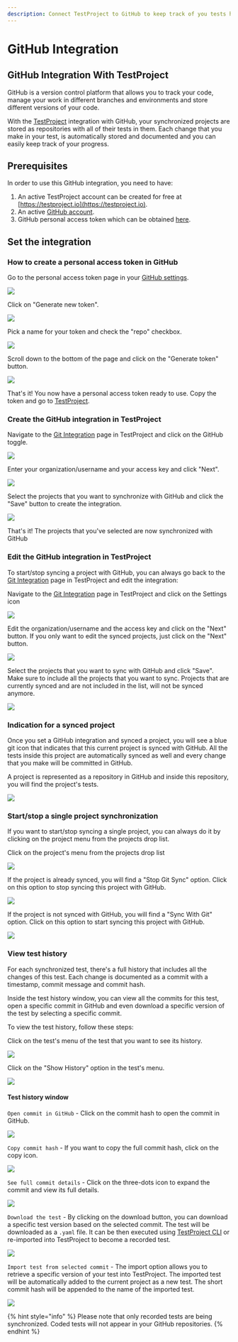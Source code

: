 ```yaml
---
description: Connect TestProject to GitHub to keep track of you tests history
---
```


# GitHub Integration

## GitHub Integration With TestProject

GitHub is a version control platform that allows you to track your code, manage your work in different branches and environments and store different versions of your code.

With the [TestProject](https://testproject.io) integration with GitHub, your synchronized projects are stored as repositories with all of their tests in them. Each change that you make in your test, is automatically stored and documented and you can easily keep track of your progress.

## Prerequisites

In order to use this GitHub integration, you need to have: 

1. An active TestProject account can be created for free at [https://testproject.io](https://testproject.io). 
2. An active [GitHub account](https://github.com/). 
3. GitHub personal access token which can be obtained [here](https://github.com/settings/tokens).

## Set the integration

### How to create a personal access token in GitHub

Go to the personal access token page in your [GitHub settings](https://github.com/settings/tokens).

![](../.gitbook/assets/personal-access-token-page%20%281%29%20%281%29.png)

Click on "Generate new token".

![](../.gitbook/assets/click-on-generate-new-token.png)

Pick a name for your token and check the "repo" checkbox.

![](../.gitbook/assets/name-and-repo.png)

Scroll down to the bottom of the page and click on the "Generate token" button.

![](../.gitbook/assets/generate-token.png)

That's it! You now have a personal access token ready to use. Copy the token and go to [TestProject](https://testproject.io).

### Create the GitHub integration in TestProject

Navigate to the [Git Integration](https://app.testproject.io/#/integrations/git) page in TestProject and click on the GitHub toggle.

![](../.gitbook/assets/tp-git-page.png)

Enter your organization/username and your access key and click "Next".

![](../.gitbook/assets/create-integration-p1.png)

Select the projects that you want to synchronize with GitHub and click the "Save" button to create the integration.

![](../.gitbook/assets/tp-git-select-projects%20%281%29.png)

That's it! The projects that you've selected are now synchronized with GitHub

### Edit the GitHub integration in TestProject

To start/stop syncing a project with GitHub, you can always go back to the [Git Integration](https://app.testproject.io/#/integrations/git) page in TestProject and edit the integration:

Navigate to the [Git Integration](https://app.testproject.io/#/integrations/git) page in TestProject and click on the Settings icon

![](../.gitbook/assets/tp-git-page-edit.png)

Edit the organization/username and the access key and click on the "Next" button. If you only want to edit the synced projects, just click on the "Next" button.

![](../.gitbook/assets/tp-git-page-edit-next.png)

Select the projects that you want to sync with GitHub and click "Save". Make sure to include all the projects that you want to sync. Projects that are currently synced and are not included in the list, will not be synced anymore.

![](../.gitbook/assets/tp-git-select-projects%20%281%29%20%281%29.png)

### Indication for a synced project

Once you set a GitHub integration and synced a project, you will see a blue git icon that indicates that this current project is synced with GitHub. All the tests inside this project are automatically synced as well and every change that you make will be committed in GitHub.

A project is represented as a repository in GitHub and inside this repository, you will find the project's tests.

![](../.gitbook/assets/project-sync-indication.png)

### Start/stop a single project synchronization

If you want to start/stop syncing a single project, you can always do it by clicking on the project menu from the projects drop list.

Click on the project's menu from the projects drop list

![](../.gitbook/assets/project-context-menu.png)

If the project is already synced, you will find a "Stop Git Sync" option. Click on this option to stop syncing this project with GitHub.

![](../.gitbook/assets/project-stop-syncing.png)

If the project is not synced with GitHub, you will find a "Sync With Git" option. Click on this option to start syncing this project with GitHub.

![](../.gitbook/assets/project-start-syncing.png)

### View test history

For each synchronized test, there's a full history that includes all the changes of this test. Each change is documented as a commit with a timestamp, commit message and commit hash.

Inside the test history window, you can view all the commits for this test, open a specific commit in GitHub and even download a specific version of the test by selecting a specific commit.

To view the test history, follow these steps:

Click on the test's menu of the test that you want to see its history.

![](../.gitbook/assets/test-context-menu.png)

Click on the "Show History" option in the test's menu.

![](../.gitbook/assets/test-view-history.png)

#### Test history window

`Open commit in GitHub` - Click on the commit hash to open the commit in GitHub.

![](../.gitbook/assets/test-history-hash.png)

`Copy commit hash` - If you want to copy the full commit hash, click on the copy icon.

![](../.gitbook/assets/test-history-copy.png)

`See full commit details` - Click on the three-dots icon to expand the commit and view its full details.

![](../.gitbook/assets/test-history-expanded.png)

`Download the test` - By clicking on the download button, you can download a specific test version based on the selected commit. The test will be downloaded as a `.yaml` file. It can be then executed using [TestProject CLI](https://docs.testproject.io/testproject-agents/testproject-agent-cli) or re-imported into TestProject to become a recorded test.

![](../.gitbook/assets/test-history-download.png)

`Import test from selected commit` - The import option allows you to retrieve a specific version of your test into TestProject. The imported test will be automatically added to the current project as a new test. The short commit hash will be appended to the name of the imported test.

![](../.gitbook/assets/test-history-import.png)

{% hint style="info" %}
Please note that only recorded tests are being synchronized. Coded tests will not appear in your GitHub repositories.
{% endhint %}

